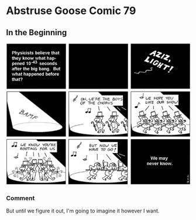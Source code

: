 # Abstruse Goose Comic 79
## In the Beginning

![image](genesis_0_0.png)
### Comment
But until we figure it out, I'm going to imagine it however I want.
